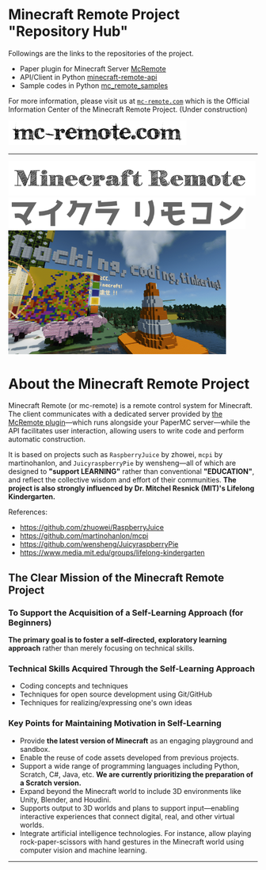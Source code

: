 # Minecraft Remote Project "Repository Hub"

Followings are the links to the repositories of the project.

- Paper plugin for Minecraft Server [McRemote](https://github.com/Naohiro2g/McRemote)
- API/Client in Python [minecraft-remote-api](https://github.com/Naohiro2g/minecraft-remote-api)
- Sample codes in Python [mc_remote_samples](https://github.com/Naohiro2g/mc_remote_samples)

For more information, please visit us at [```mc-remote.com```](https://mc-remote.com) which is the Official Information Center of the Minecraft Remote Project. (Under construction)

[<img src="images/mc-remote_com-logo.png" alt="Minecraft Remote Logo" width="360" />](https://mc-remote.com)

---

<img src="images/minecraft_remote-logo.png" alt="Minecraft Remote Logo" width="500" />

<img src="images/maikura_rimokon-logo.png" alt="マイクラ リモコン ロゴ" width="480" />

<img src="https://raw.githubusercontent.com/Naohiro2g/minecraft-remote-api/refs/heads/main/images/hacking_coding_tinkering.png" width="440" alt="Hacking Coding Tinkering" title="Hacking Coding Tinkering" />

# About the Minecraft Remote Project

Minecraft Remote (or mc-remote) is a remote control system for Minecraft. The client communicates with a dedicated server provided by [the McRemote plugin](https://github.com/Naohiro2g/McRemote/)—which runs alongside your PaperMC server—while the API facilitates user interaction, allowing users to write code and perform automatic construction.

It is based on projects such as `RaspberryJuice` by zhowei, `mcpi` by martinohanlon, and `JuicyraspberryPie` by wensheng—all of which are designed to **"support LEARNING"** rather than conventional **"EDUCATION"**, and reflect the collective wisdom and effort of their communities. **The project is also strongly influenced by Dr. Mitchel Resnick (MIT)'s Lifelong Kindergarten.**

References:

- https://github.com/zhuowei/RaspberryJuice
- https://github.com/martinohanlon/mcpi
- https://github.com/wensheng/JuicyraspberryPie
- https://www.media.mit.edu/groups/lifelong-kindergarten

## The Clear Mission of the Minecraft Remote Project

### To Support the Acquisition of a Self-Learning Approach (for Beginners)

**The primary goal is to foster a self-directed, exploratory learning approach** rather than merely focusing on technical skills.

### Technical Skills Acquired Through the Self-Learning Approach

- Coding concepts and techniques
- Techniques for open source development using Git/GitHub
- Techniques for realizing/expressing one's own ideas

### Key Points for Maintaining Motivation in Self-Learning

- Provide **the latest version of Minecraft** as an engaging playground and sandbox.
- Enable the reuse of code assets developed from previous projects.
- Support a wide range of programming languages including Python, Scratch, C#, Java, etc. **We are currently prioritizing the preparation of a Scratch version.**
- Expand beyond the Minecraft world to include 3D environments like Unity, Blender, and Houdini.
- Supports output to 3D worlds and plans to support input—enabling interactive experiences that connect digital, real, and other virtual worlds.
- Integrate artificial intelligence technologies. For instance, allow playing rock-paper-scissors with hand gestures in the Minecraft world using computer vision and machine learning.

---
